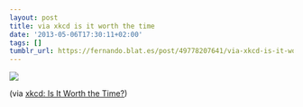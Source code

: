 ```yaml
---
layout: post
title: via xkcd is it worth the time
date: '2013-05-06T17:30:11+02:00'
tags: []
tumblr_url: https://fernando.blat.es/post/49778207641/via-xkcd-is-it-worth-the-time
---
```

 ![](/tumblr_files/tumblr_mmdv2bZcqh1qz4y16o1_640.png)  

(via [xkcd: Is It Worth the Time?](http://xkcd.com/1205/))
